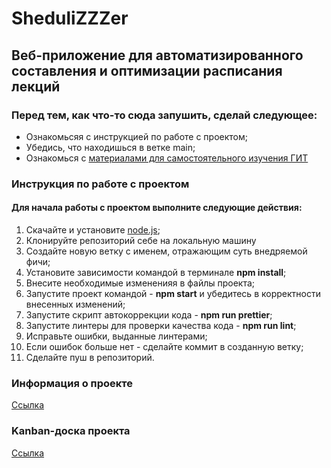 # SheduliZZZer

## Веб-приложение для автоматизированного составления и оптимизации расписания лекций

### Перед тем, как что-то сюда запушить, сделай следующее:

- Ознакомьсяя с инструкцией по работе с проектом;
- Убедись, что находишься в ветке main;
- Ознакомься с
  [материалами для самостоятельного изучения ГИТ](https://githowto.com/ru)

### Инструкция по работе с проектом

#### Для начала работы с проектом выполните следующие действия:

1. Скачайте и установите [node.js](https://nodejs.org/en/);
2. Клонируйте репозиторий себе на локальную машину
3. Создайте новую ветку с именем, отражающим суть внедряемой фичи;
4. Установите зависимости командой в терминале **npm install**;
5. Внесите необходимые измененияя в файлы проекта;
6. Запустите проект командой - **npm start** и убедитесь в корректности
   внесенных изменений;
7. Запустите скрипт автокоррекции кода - **npm run prettier**;
8. Запустите линтеры для проверки качества кода - **npm run lint**;
9. Исправьте ошибки, выданные линтерами;
10. Если ошибок больше нет - сделайте коммит в созданную ветку;
11. Сделайте пуш в репозиторий.

### Информация о проекте

[Ссылка](https://github.com/Aspirants-FS-FE/SheduliZZZer/wiki)

### Kanban-доска проекта

[Ссылка](https://github.com/orgs/Aspirants-FS-FE/projects/1)
